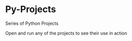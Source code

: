 # Py-Projects
Series of Python Projects 

Open and run any of the projects to see their use in action
